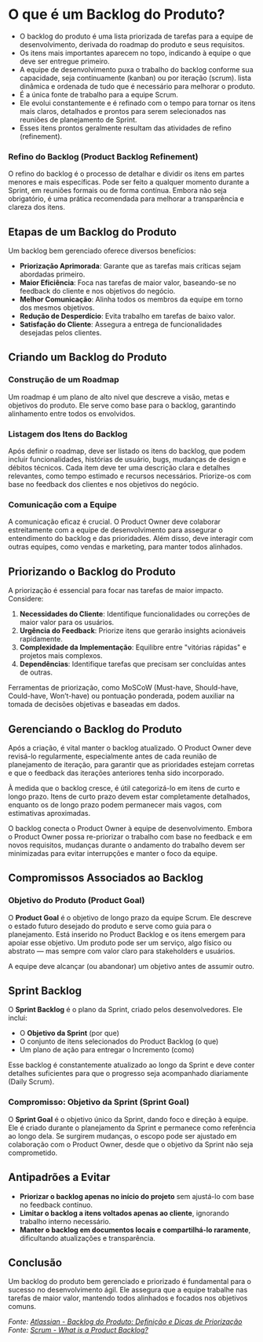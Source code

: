 # O que é um Backlog do Produto?

- O backlog do produto é uma lista priorizada de tarefas para a equipe de desenvolvimento, derivada do roadmap do produto e seus requisitos.
- Os itens mais importantes aparecem no topo, indicando à equipe o que deve ser entregue primeiro.
- A equipe de desenvolvimento puxa o trabalho do backlog conforme sua capacidade, seja continuamente (kanban) ou por iteração (scrum).
  lista dinâmica e ordenada de tudo que é necessário para melhorar o produto.
- É a única fonte de trabalho para a equipe Scrum.
- Ele evolui constantemente e é refinado com o tempo para tornar os itens mais claros, detalhados e prontos para serem selecionados nas reuniões de planejamento de Sprint.
- Esses itens prontos geralmente resultam das atividades de refino (refinement).

### Refino do Backlog (Product Backlog Refinement)

O refino do backlog é o processo de detalhar e dividir os itens em partes menores e mais específicas. Pode ser feito a qualquer momento durante a Sprint, em reuniões formais ou de forma contínua. Embora não seja obrigatório, é uma prática recomendada para melhorar a transparência e clareza dos itens.

## Etapas de um Backlog do Produto

Um backlog bem gerenciado oferece diversos benefícios:

- **Priorização Aprimorada**: Garante que as tarefas mais críticas sejam abordadas primeiro.
- **Maior Eficiência**: Foca nas tarefas de maior valor, baseando-se no feedback do cliente e nos objetivos do negócio.
- **Melhor Comunicação**: Alinha todos os membros da equipe em torno dos mesmos objetivos.
- **Redução de Desperdício**: Evita trabalho em tarefas de baixo valor.
- **Satisfação do Cliente**: Assegura a entrega de funcionalidades desejadas pelos clientes.

## Criando um Backlog do Produto

### Construção de um Roadmap

Um roadmap é um plano de alto nível que descreve a visão, metas e objetivos do produto. Ele serve como base para o backlog, garantindo alinhamento entre todos os envolvidos.

### Listagem dos Itens do Backlog

Após definir o roadmap, deve ser listado os itens do backlog, que podem incluir funcionalidades, histórias de usuário, bugs, mudanças de design e débitos técnicos. Cada item deve ter uma descrição clara e detalhes relevantes, como tempo estimado e recursos necessários. Priorize-os com base no feedback dos clientes e nos objetivos do negócio.

### Comunicação com a Equipe

A comunicação eficaz é crucial. O Product Owner deve colaborar estreitamente com a equipe de desenvolvimento para assegurar o entendimento do backlog e das prioridades. Além disso, deve interagir com outras equipes, como vendas e marketing, para manter todos alinhados.

## Priorizando o Backlog do Produto

A priorização é essencial para focar nas tarefas de maior impacto. Considere:

1. **Necessidades do Cliente**: Identifique funcionalidades ou correções de maior valor para os usuários.
2. **Urgência do Feedback**: Priorize itens que gerarão insights acionáveis rapidamente.
3. **Complexidade da Implementação**: Equilibre entre "vitórias rápidas" e projetos mais complexos.
4. **Dependências**: Identifique tarefas que precisam ser concluídas antes de outras.

Ferramentas de priorização, como MoSCoW (Must-have, Should-have, Could-have, Won’t-have) ou pontuação ponderada, podem auxiliar na tomada de decisões objetivas e baseadas em dados.

## Gerenciando o Backlog do Produto

Após a criação, é vital manter o backlog atualizado. O Product Owner deve revisá-lo regularmente, especialmente antes de cada reunião de planejamento de iteração, para garantir que as prioridades estejam corretas e que o feedback das iterações anteriores tenha sido incorporado.

À medida que o backlog cresce, é útil categorizá-lo em itens de curto e longo prazo. Itens de curto prazo devem estar completamente detalhados, enquanto os de longo prazo podem permanecer mais vagos, com estimativas aproximadas.

O backlog conecta o Product Owner à equipe de desenvolvimento. Embora o Product Owner possa re-priorizar o trabalho com base no feedback e em novos requisitos, mudanças durante o andamento do trabalho devem ser minimizadas para evitar interrupções e manter o foco da equipe.

## Compromissos Associados ao Backlog

### Objetivo do Produto (Product Goal)

O **Product Goal** é o objetivo de longo prazo da equipe Scrum. Ele descreve o estado futuro desejado do produto e serve como guia para o planejamento. Está inserido no Product Backlog e os itens emergem para apoiar esse objetivo. Um produto pode ser um serviço, algo físico ou abstrato — mas sempre com valor claro para stakeholders e usuários.

A equipe deve alcançar (ou abandonar) um objetivo antes de assumir outro.

## Sprint Backlog

O **Sprint Backlog** é o plano da Sprint, criado pelos desenvolvedores. Ele inclui:

- O **Objetivo da Sprint** (por que)
- O conjunto de itens selecionados do Product Backlog (o que)
- Um plano de ação para entregar o Incremento (como)

Esse backlog é constantemente atualizado ao longo da Sprint e deve conter detalhes suficientes para que o progresso seja acompanhado diariamente (Daily Scrum).

### Compromisso: Objetivo da Sprint (Sprint Goal)

O **Sprint Goal** é o objetivo único da Sprint, dando foco e direção à equipe. Ele é criado durante o planejamento da Sprint e permanece como referência ao longo dela. Se surgirem mudanças, o escopo pode ser ajustado em colaboração com o Product Owner, desde que o objetivo da Sprint não seja comprometido.

## Antipadrões a Evitar

- **Priorizar o backlog apenas no início do projeto** sem ajustá-lo com base no feedback contínuo.
- **Limitar o backlog a itens voltados apenas ao cliente**, ignorando trabalho interno necessário.
- **Manter o backlog em documentos locais e compartilhá-lo raramente**, dificultando atualizações e transparência.

## Conclusão

Um backlog do produto bem gerenciado e priorizado é fundamental para o sucesso no desenvolvimento ágil. Ele assegura que a equipe trabalhe nas tarefas de maior valor, mantendo todos alinhados e focados nos objetivos comuns.

_Fonte: [Atlassian - Backlog do Produto: Definição e Dicas de Priorização](https://www.atlassian.com/br/agile/scrum/backlogs)_
_Fonte: [Scrum - What is a Product Backlog?](https://www.scrum.org/resources/what-is-a-product-backlog)_
